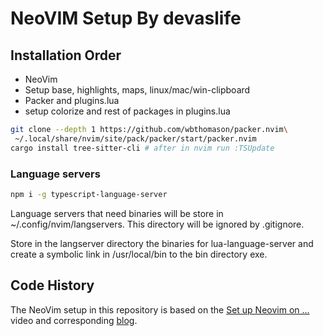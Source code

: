 # NeoVIM Setup By devaslife


## Installation Order

- NeoVim
- Setup base, highlights, maps, linux/mac/win-clipboard
- Packer and plugins.lua
- setup colorize and rest of packages in plugins.lua

```bash
git clone --depth 1 https://github.com/wbthomason/packer.nvim\
 ~/.local/share/nvim/site/pack/packer/start/packer.nvim
cargo install tree-sitter-cli # after in nvim run :TSUpdate
```

### Language servers

```bash
npm i -g typescript-language-server
```

Language servers that need binaries will be store in ~/.config/nvim/langservers.
This directory will be ignored by .gitignore.

Store in the langserver directory the binaries for lua-language-server
and create a symbolic link in /usr/local/bin to the bin directory exe.

## Code History

The NeoVim setup in this repository is based on the
[Set up Neovim on ...](https://youtu.be/ajmK0ZNcM4Q)
video and corresponding 
[blog](https://dev.to/craftzdog/my-neovim-setup-for-react-typescript-tailwind-css-etc-58fb).
